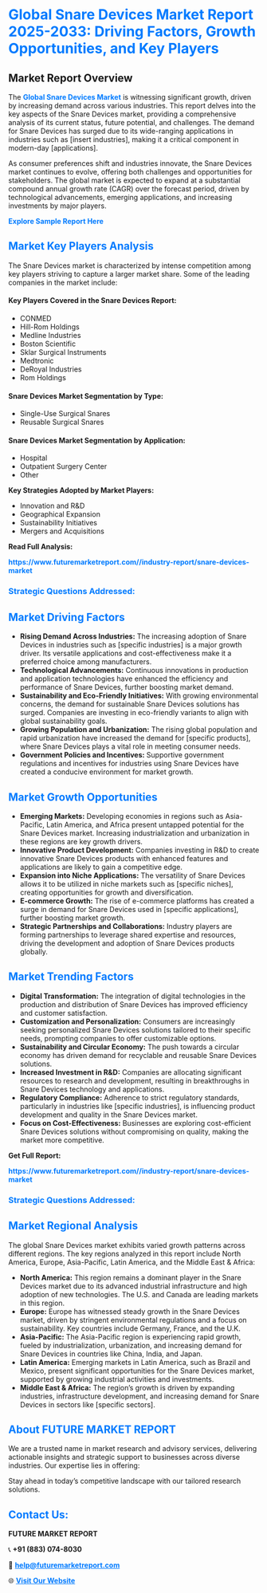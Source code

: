 <h1 style="color: #007BFF;">Global Snare Devices Market Report 2025-2033: Driving Factors, Growth Opportunities, and Key Players</h1>

<section id="overview">
<h2>Market Report Overview</h2>
<p>The <a href="https://www.futuremarketreport.com//industry-report/snare-devices-market" style="color: #007BFF; text-decoration: none;"><strong>Global Snare Devices Market</strong></a> is witnessing significant growth, driven by increasing demand across various industries. This report delves into the key aspects of the Snare Devices market, providing a comprehensive analysis of its current status, future potential, and challenges. The demand for Snare Devices has surged due to its wide-ranging applications in industries such as [insert industries], making it a critical component in modern-day [applications].</p>
<p>As consumer preferences shift and industries innovate, the Snare Devices market continues to evolve, offering both challenges and opportunities for stakeholders. The global market is expected to expand at a substantial compound annual growth rate (CAGR) over the forecast period, driven by technological advancements, emerging applications, and increasing investments by major players.</p>
</section>

<section id="overview">
<p><a href="https://www.futuremarketreport.com//request-sample/reportId=79052" style="color: #007BFF; text-decoration: none;"><strong>Explore Sample Report Here</strong></a></p>
</section>

<section id="key-players">
<h2 style="color: #007BFF;">Market Key Players Analysis</h2>
<p>The Snare Devices market is characterized by intense competition among key players striving to capture a larger market share. Some of the leading companies in the market include:</p>
<h4>Key Players Covered in the Snare Devices Report:</h4>
<ul><li>CONMED</li><li>Hill-Rom Holdings</li><li>Medline Industries</li><li>Boston Scientific</li><li>Sklar Surgical Instruments</li><li>Medtronic</li><li>DeRoyal Industries</li><li>Rom Holdings</li></ul>
<h4>Snare Devices Market Segmentation by Type:</h4>
<ul><li>Single-Use Surgical Snares</li><li>Reusable Surgical Snares</li></ul>

<h4>Snare Devices Market Segmentation by Application:</h4>
<ul><li>Hospital</li><li>Outpatient Surgery Center</li><li>Other</li></ul>
<p><strong>Key Strategies Adopted by Market Players:</strong></p>
<ul>
<li>Innovation and R&D</li>
<li>Geographical Expansion</li>
<li>Sustainability Initiatives</li>
<li>Mergers and Acquisitions</li>
</ul>
</section>

<section>
<p><strong>Read Full Analysis: </strong></p><a href="https://www.futuremarketreport.com//industry-report/snare-devices-market" style="color: #007BFF; text-decoration: none;"><strong>https://www.futuremarketreport.com//industry-report/snare-devices-market</strong></a>
<h3 style="color: #007BFF;">Strategic Questions Addressed:</h3>
</section>

<section id="driving-factors">
<h2 style="color: #007BFF;">Market Driving Factors</h2>
<ul>
<li><strong>Rising Demand Across Industries:</strong> The increasing adoption of Snare Devices in industries such as [specific industries] is a major growth driver. Its versatile applications and cost-effectiveness make it a preferred choice among manufacturers.</li>
<li><strong>Technological Advancements:</strong> Continuous innovations in production and application technologies have enhanced the efficiency and performance of Snare Devices, further boosting market demand.</li>
<li><strong>Sustainability and Eco-Friendly Initiatives:</strong> With growing environmental concerns, the demand for sustainable Snare Devices solutions has surged. Companies are investing in eco-friendly variants to align with global sustainability goals.</li>
<li><strong>Growing Population and Urbanization:</strong> The rising global population and rapid urbanization have increased the demand for [specific products], where Snare Devices plays a vital role in meeting consumer needs.</li>
<li><strong>Government Policies and Incentives:</strong> Supportive government regulations and incentives for industries using Snare Devices have created a conducive environment for market growth.</li>
</ul>
</section>

<section id="growth-opportunities">
<h2 style="color: #007BFF;">Market Growth Opportunities</h2>
<ul>
<li><strong>Emerging Markets:</strong> Developing economies in regions such as Asia-Pacific, Latin America, and Africa present untapped potential for the Snare Devices market. Increasing industrialization and urbanization in these regions are key growth drivers.</li>
<li><strong>Innovative Product Development:</strong> Companies investing in R&D to create innovative Snare Devices products with enhanced features and applications are likely to gain a competitive edge.</li>
<li><strong>Expansion into Niche Applications:</strong> The versatility of Snare Devices allows it to be utilized in niche markets such as [specific niches], creating opportunities for growth and diversification.</li>
<li><strong>E-commerce Growth:</strong> The rise of e-commerce platforms has created a surge in demand for Snare Devices used in [specific applications], further boosting market growth.</li>
<li><strong>Strategic Partnerships and Collaborations:</strong> Industry players are forming partnerships to leverage shared expertise and resources, driving the development and adoption of Snare Devices products globally.</li>
</ul>
</section>

<section id="trending-factors">
<h2 style="color: #007BFF;">Market Trending Factors</h2>
<ul>
<li><strong>Digital Transformation:</strong> The integration of digital technologies in the production and distribution of Snare Devices has improved efficiency and customer satisfaction.</li>
<li><strong>Customization and Personalization:</strong> Consumers are increasingly seeking personalized Snare Devices solutions tailored to their specific needs, prompting companies to offer customizable options.</li>
<li><strong>Sustainability and Circular Economy:</strong> The push towards a circular economy has driven demand for recyclable and reusable Snare Devices solutions.</li>
<li><strong>Increased Investment in R&D:</strong> Companies are allocating significant resources to research and development, resulting in breakthroughs in Snare Devices technology and applications.</li>
<li><strong>Regulatory Compliance:</strong> Adherence to strict regulatory standards, particularly in industries like [specific industries], is influencing product development and quality in the Snare Devices market.</li>
<li><strong>Focus on Cost-Effectiveness:</strong> Businesses are exploring cost-efficient Snare Devices solutions without compromising on quality, making the market more competitive.</li>
</ul>
</section>

<section>
<p><strong>Get Full Report: </strong></p><a href="https://www.futuremarketreport.com//industry-report/snare-devices-market" style="color: #007BFF; text-decoration: none;"><strong>https://www.futuremarketreport.com//industry-report/snare-devices-market</strong></a>
<h3 style="color: #007BFF;">Strategic Questions Addressed:</h3>
</section>


<section id="regional-analysis">
<h2 style="color: #007BFF;">Market Regional Analysis</h2>
<p>The global Snare Devices market exhibits varied growth patterns across different regions. The key regions analyzed in this report include North America, Europe, Asia-Pacific, Latin America, and the Middle East & Africa:</p>
<ul>
<li><strong>North America:</strong> This region remains a dominant player in the Snare Devices market due to its advanced industrial infrastructure and high adoption of new technologies. The U.S. and Canada are leading markets in this region.</li>
<li><strong>Europe:</strong> Europe has witnessed steady growth in the Snare Devices market, driven by stringent environmental regulations and a focus on sustainability. Key countries include Germany, France, and the U.K.</li>
<li><strong>Asia-Pacific:</strong> The Asia-Pacific region is experiencing rapid growth, fueled by industrialization, urbanization, and increasing demand for Snare Devices in countries like China, India, and Japan.</li>
<li><strong>Latin America:</strong> Emerging markets in Latin America, such as Brazil and Mexico, present significant opportunities for the Snare Devices market, supported by growing industrial activities and investments.</li>
<li><strong>Middle East & Africa:</strong> The region’s growth is driven by expanding industries, infrastructure development, and increasing demand for Snare Devices in sectors like [specific sectors].</li>
</ul>
</section>

<footer>
<h2 style="color: #007BFF;">About FUTURE MARKET REPORT</h2>
<p>We are a trusted name in market research and advisory services, delivering actionable insights and strategic support to businesses across diverse industries. Our expertise lies in offering:</p>

<p>Stay ahead in today’s competitive landscape with our tailored research solutions.</p>

<h2 style="color: #007BFF;">Contact Us:</h2>
<p><strong>FUTURE MARKET REPORT</strong></p>
<p>📞 <strong>+91 (883) 074-8030</strong></p>
<p>📧 <strong><a href="mailto:help@futuremarketreport.com" style="color: #007BFF;">help@futuremarketreport.com</a></strong></p>
<p>🌐 <strong><a href="https://www.futuremarketreport.com/" style="color: #007BFF;">Visit Our Website</a></strong></p>
</footer>
